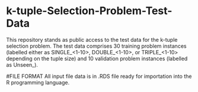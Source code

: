 # k-tuple-Selection-Problem-Test-Data

This repository stands as public access to the test data for the k-tuple selection problem. 
The test data comprises 30 training problem instances (labelled either as SINGLE_<1-10>, DOUBLE_<1-10>, or TRIPLE_<1-10> depending on the tuple size) and 10 validation problem instances (labelled as Unseen_<instance number>).

#FILE FORMAT
All input file data is in .RDS file ready for importation into the R programming language. 
